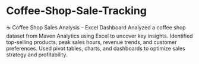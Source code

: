 # Coffee-Shop-Sale-Tracking
☕ Coffee Shop Sales Analysis – Excel Dashboard Analyzed a coffee shop dataset from Maven Analytics using Excel to uncover key insights. Identified top-selling products, peak sales hours, revenue trends, and customer preferences. Used pivot tables, charts, and dashboards to optimize sales strategy and profitability.
